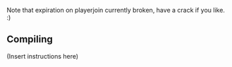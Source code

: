 Note that expiration on playerjoin currently broken, have a crack if you like. :)

## Compiling
(Insert instructions here)